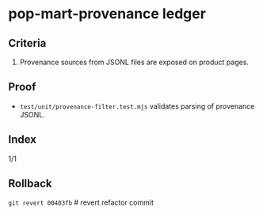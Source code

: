 # pop-mart-provenance ledger

## Criteria
1. Provenance sources from JSONL files are exposed on product pages.

## Proof
- `test/unit/provenance-filter.test.mjs` validates parsing of provenance JSONL.

## Index
1/1

## Rollback
`git revert 00403fb` # revert refactor commit

